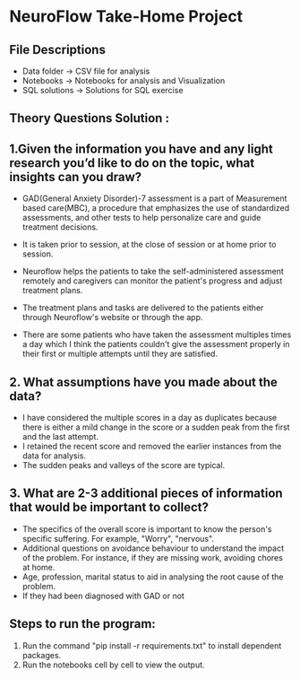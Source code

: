 # NeuroFlow Take-Home Project

## File Descriptions

  - Data folder -> CSV file for analysis
  - Notebooks -> Notebooks for analysis and Visualization
  - SQL solutions -> Solutions for SQL exercise



## Theory Questions Solution :

## 1.Given the information you have and any light research you’d like to do on the topic, what insights can you draw?
-	GAD(General Anxiety Disorder)-7 assessment is a part of Measurement based care(MBC), a procedure that emphasizes the use of standardized assessments, and other tests to help personalize care and guide treatment decisions.

-	It is taken prior to session, at the close of session or at home prior to session. 

-	Neuroflow helps the patients to take the self-administered assessment remotely and caregivers can monitor the patient's progress and adjust treatment plans.

-	The treatment plans and tasks are delivered to the patients either through Neuroflow's website or through the app.

-	There are some patients who have taken the assessment multiples times a day which I think the patients couldn't give the assessment properly in their first or multiple attempts until they are satisfied.

## 2. What assumptions have you made about the data?

-	I have considered the multiple scores in a day as duplicates because there is either a mild change in the score or a sudden peak from the first and the last attempt.
-	I retained the recent score and removed the earlier instances from the data for analysis.
-	The sudden peaks and valleys of the score are typical.

## 3. What are 2-3 additional pieces of information that would be important to collect?

-	The specifics of the overall score is important to know the person's specific suffering. For example, "Worry", "nervous".
-	Additional questions on avoidance behaviour to understand the impact of the problem. For instance, if they are missing   work, avoiding chores at home.
-	Age, profession, marital status to aid in analysing the root cause of the problem.
-	If they had been diagnosed with GAD or not


## Steps to run the program:

1. Run the command "pip install -r requirements.txt" to install dependent packages.
2. Run the notebooks cell by cell to view the output.

